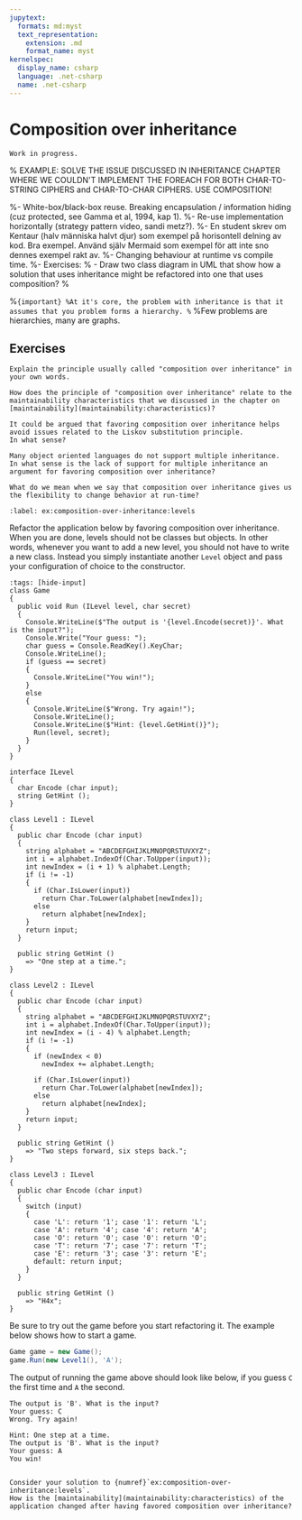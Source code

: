 ```yaml
---
jupytext:
  formats: md:myst
  text_representation:
    extension: .md
    format_name: myst
kernelspec:
  display_name: csharp
  language: .net-csharp
  name: .net-csharp
---
```


# Composition over inheritance

```{warning}
Work in progress.
```

% EXAMPLE: SOLVE THE ISSUE DISCUSSED IN INHERITANCE CHAPTER WHERE WE COULDN'T IMPLEMENT THE FOREACH FOR BOTH CHAR-TO-STRING CIPHERS and CHAR-TO-CHAR CIPHERS. USE COMPOSITION!

%- White-box/black-box reuse. Breaking encapsulation / information hiding (cuz protected, see Gamma et al, 1994, kap 1).
%- Re-use implementation horizontally (strategy pattern video, sandi metz?).
%- En student skrev om Kentaur (halv människa halvt djur) som exempel på horisontell delning av kod. Bra exempel. Använd själv Mermaid som exempel för att inte sno dennes exempel rakt av.
%- Changing behaviour at runtime vs compile time.
%- Exercises:
%    - Draw two class diagram in UML that show how a solution that uses inheritance might be refactored into one that uses composition?
%

%```{important}
%At it's core, the problem with inheritance is that it assumes that you problem forms a hierarchy.
%```
%Few problems are hierarchies, many are graphs.


## Exercises

```{exercise}
Explain the principle usually called "composition over inheritance" in your own words.
```

```{exercise}
How does the principle of "composition over inheritance" relate to the maintainability characteristics that we discussed in the chapter on [maintainability](maintainability:characteristics)?
```

```{exercise}
It could be argued that favoring composition over inheritance helps avoid issues related to the Liskov substitution principle.
In what sense?
```

```{exercise}
Many object oriented languages do not support multiple inheritance.
In what sense is the lack of support for multiple inheritance an argument for favoring composition over inheritance?
```

```{exercise}
What do we mean when we say that composition over inheritance gives us the flexibility to change behavior at run-time?
```


```{exercise-start}
:label: ex:composition-over-inheritance:levels
```
Refactor the application below by favoring composition over inheritance.
When you are done, levels should not be classes but objects.
In other words, whenever you want to add a new level, you should not have to write a new class.
Instead you simply instantiate another `Level` object and pass your configuration of choice to the constructor.
```{code-cell} csharp
:tags: [hide-input]
class Game
{
  public void Run (ILevel level, char secret)
  {
    Console.WriteLine($"The output is '{level.Encode(secret)}'. What is the input?");
    Console.Write("Your guess: ");
    char guess = Console.ReadKey().KeyChar;
    Console.WriteLine();
    if (guess == secret)
    {
      Console.WriteLine("You win!");
    }
    else
    {
      Console.WriteLine($"Wrong. Try again!");
      Console.WriteLine();
      Console.WriteLine($"Hint: {level.GetHint()}");
      Run(level, secret);
    }
  }
}

interface ILevel
{
  char Encode (char input);
  string GetHint ();
}

class Level1 : ILevel
{
  public char Encode (char input)
  {
    string alphabet = "ABCDEFGHIJKLMNOPQRSTUVXYZ";
    int i = alphabet.IndexOf(Char.ToUpper(input));
    int newIndex = (i + 1) % alphabet.Length;
    if (i != -1)
    {
      if (Char.IsLower(input))
        return Char.ToLower(alphabet[newIndex]);
      else
        return alphabet[newIndex];
    }
    return input;
  }

  public string GetHint ()
    => "One step at a time.";
}

class Level2 : ILevel
{
  public char Encode (char input)
  {
    string alphabet = "ABCDEFGHIJKLMNOPQRSTUVXYZ";
    int i = alphabet.IndexOf(Char.ToUpper(input));
    int newIndex = (i - 4) % alphabet.Length;
    if (i != -1)
    {
      if (newIndex < 0)
        newIndex += alphabet.Length;

      if (Char.IsLower(input))
        return Char.ToLower(alphabet[newIndex]);
      else
        return alphabet[newIndex];
    }
    return input;
  }

  public string GetHint ()
    => "Two steps forward, six steps back.";
}

class Level3 : ILevel
{
  public char Encode (char input)
  {
    switch (input)
    {
      case 'L': return '1'; case '1': return 'L';
      case 'A': return '4'; case '4': return 'A';
      case 'O': return '0'; case '0': return 'O';
      case 'T': return '7'; case '7': return 'T';
      case 'E': return '3'; case '3': return 'E';
      default: return input;
    }
  }

  public string GetHint ()
    => "H4x";
}
```
Be sure to try out the game before you start refactoring it.
The example below shows how to start a game.
```csharp
Game game = new Game();
game.Run(new Level1(), 'A');
```
The output of running the game above should look like below, if you guess `C` the first time and `A` the second.
```output
The output is 'B'. What is the input?
Your guess: C
Wrong. Try again!

Hint: One step at a time.
The output is 'B'. What is the input?
Your guess: A
You win!
```
```{exercise-end}
```


```{exercise}
Consider your solution to {numref}`ex:composition-over-inheritance:levels`.
How is the [maintainability](maintainability:characteristics) of the application changed after having favored composition over inheritance?
```

